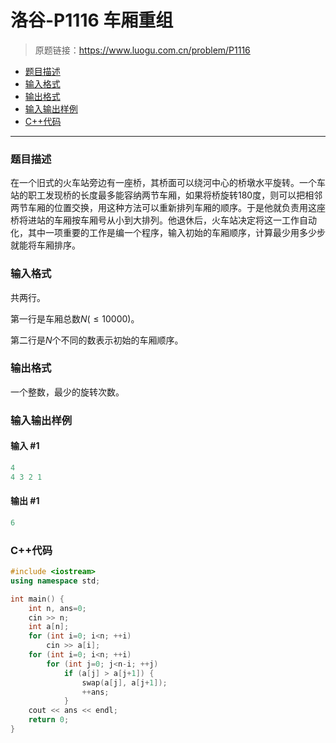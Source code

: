 # 洛谷-P1116 车厢重组

> 原题链接：https://www.luogu.com.cn/problem/P1116

- [题目描述](#题目描述)
- [输入格式](#输入格式)
- [输出格式](#输出格式)
- [输入输出样例](#输入输出样例)
- [C++代码](#C++代码)

---

### <a name="题目描述">题目描述</a>

在一个旧式的火车站旁边有一座桥，其桥面可以绕河中心的桥墩水平旋转。一个车站的职工发现桥的长度最多能容纳两节车厢，如果将桥旋转$180$度，则可以把相邻两节车厢的位置交换，用这种方法可以重新排列车厢的顺序。于是他就负责用这座桥将进站的车厢按车厢号从小到大排列。他退休后，火车站决定将这一工作自动化，其中一项重要的工作是编一个程序，输入初始的车厢顺序，计算最少用多少步就能将车厢排序。

### <a name="输入格式">输入格式</a>

共两行。

第一行是车厢总数$N( \le 10000)$。

第二行是$N$个不同的数表示初始的车厢顺序。

### <a name="输出格式">输出格式</a>

一个整数，最少的旋转次数。

### <a name="输入输出样例">输入输出样例</a>

#### 输入 #1

```c++
4
4 3 2 1 
```

#### 输出 #1

```c++
6
```

### <a name="C++代码">C++代码</a>

```c++
#include <iostream>
using namespace std;

int main() {
    int n, ans=0;
    cin >> n;
    int a[n];
    for (int i=0; i<n; ++i)
        cin >> a[i];
    for (int i=0; i<n; ++i)
        for (int j=0; j<n-i; ++j)
            if (a[j] > a[j+1]) {
                swap(a[j], a[j+1]);
                ++ans;
            }
    cout << ans << endl;
    return 0;
}
```